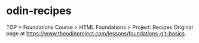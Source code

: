 # odin-recipes
TOP > Foundations Course > HTML Foundations > Project: Recipes 
Original page at https://www.theodinproject.com/lessons/foundations-git-basics